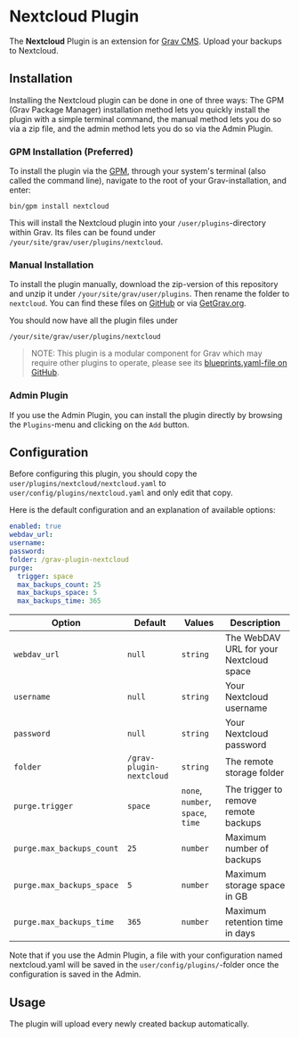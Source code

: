 # Nextcloud Plugin

The **Nextcloud** Plugin is an extension for [Grav CMS](http://github.com/getgrav/grav). Upload your backups to Nextcloud.

## Installation

Installing the Nextcloud plugin can be done in one of three ways: The GPM (Grav Package Manager) installation method lets you quickly install the plugin with a simple terminal command, the manual method lets you do so via a zip file, and the admin method lets you do so via the Admin Plugin.

### GPM Installation (Preferred)

To install the plugin via the [GPM](http://learn.getgrav.org/advanced/grav-gpm), through your system's terminal (also called the command line), navigate to the root of your Grav-installation, and enter:

    bin/gpm install nextcloud

This will install the Nextcloud plugin into your `/user/plugins`-directory within Grav. Its files can be found under `/your/site/grav/user/plugins/nextcloud`.

### Manual Installation

To install the plugin manually, download the zip-version of this repository and unzip it under `/your/site/grav/user/plugins`. Then rename the folder to `nextcloud`. You can find these files on [GitHub](https://github.com/the-dancing-code/grav-plugin-nextcloud) or via [GetGrav.org](http://getgrav.org/downloads/plugins#extras).

You should now have all the plugin files under

    /your/site/grav/user/plugins/nextcloud

> NOTE: This plugin is a modular component for Grav which may require other plugins to operate, please see its [blueprints.yaml-file on GitHub](https://github.com/the-dancing-code/grav-plugin-nextcloud/blob/master/blueprints.yaml).

### Admin Plugin

If you use the Admin Plugin, you can install the plugin directly by browsing the `Plugins`-menu and clicking on the `Add` button.

## Configuration

Before configuring this plugin, you should copy the `user/plugins/nextcloud/nextcloud.yaml` to `user/config/plugins/nextcloud.yaml` and only edit that copy.

Here is the default configuration and an explanation of available options:

```yaml
enabled: true
webdav_url:
username:
password:
folder: /grav-plugin-nextcloud
purge:
  trigger: space
  max_backups_count: 25
  max_backups_space: 5
  max_backups_time: 365
```

| Option                    | Default                  | Values                            | Description                             |
| ------------------------- | ------------------------ | --------------------------------- | --------------------------------------- |
| `webdav_url`              | `null`                   | `string`                          | The WebDAV URL for your Nextcloud space |
| `username`                | `null`                   | `string`                          | Your Nextcloud username                 |
| `password`                | `null`                   | `string`                          | Your Nextcloud password                 |
| `folder`                  | `/grav-plugin-nextcloud` | `string`                          | The remote storage folder               |
| `purge.trigger`           | `space`                  | `none`, `number`, `space`, `time` | The trigger to remove remote backups    |
| `purge.max_backups_count` | `25`                     | `number`                          | Maximum number of backups               |
| `purge.max_backups_space` | `5`                      | `number`                          | Maximum storage space in GB             |
| `purge.max_backups_time`  | `365`                    | `number`                          | Maximum retention time in days          |

Note that if you use the Admin Plugin, a file with your configuration named nextcloud.yaml will be saved in the `user/config/plugins/`-folder once the configuration is saved in the Admin.

## Usage

The plugin will upload every newly created backup automatically.
